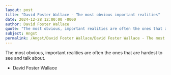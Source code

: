 ```yaml
---
layout: post
title: "David Foster Wallace - The most obvious important realities"
date: 2024-12-28 12:00:00 -0000
author: David Foster Wallace
quote: "The most obvious, important realities are often the ones that are hardest to see and talk about."
subject: Angst
permalink: /Angst/David Foster Wallace/David Foster Wallace - The most obvious important realities
---
```


The most obvious, important realities are often the ones that are hardest to see and talk about.

- David Foster Wallace
